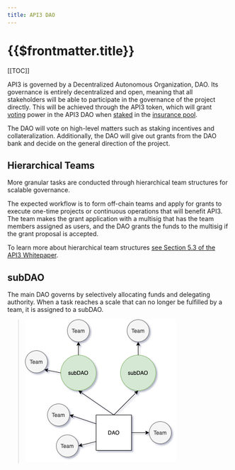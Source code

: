 ```yaml
---
title: API3 DAO
---
```


# {{$frontmatter.title}}

<TocHeader />
[[TOC]]

API3 is governed by a Decentralized Autonomous Organization, DAO. Its governance is entirely decentralized and open, meaning that all stakeholders will be able to participate in the governance of the project directly. This will be achieved through the API3 token, which will grant [voting](voting.md) power in the API3 DAO when [staked](staking.md) in the [insurance pool](insurance-pool.md).

The DAO will vote on high-level matters such as staking incentives and collateralization. Additionally, the DAO will give out grants from the DAO bank and decide on the general direction of the project. 

## Hierarchical Teams

More granular tasks are conducted through hierarchical team structures for scalable governance.

The expected workflow is to form off-chain teams and apply for grants to execute one-time projects or continuous operations that will benefit API3. The team makes the grant application with a multisig that has the team members assigned as users, and the DAO grants the funds to the multisig if the grant proposal is accepted.

To learn more about hierarchical team structures <a href="/api3-whitepaper-v1.0.1.pdf#API3%20DAO" target="api3-docs">see Section 5.3 of the API3 Whitepaper</a>.

## subDAO

The main DAO governs by selectively allocating funds and delegating authority. When a task reaches a scale that can no longer be fulfilled by a team, it is assigned to a subDAO.

> ![doa-subdoa-teams](../assets/images/dao-subdao-teams.png)
